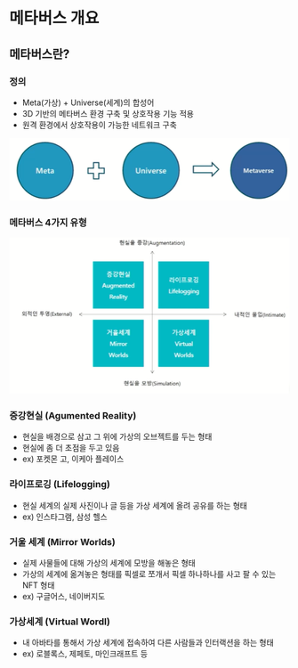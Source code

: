 # 메타버스 개요

## 메타버스란?

### 정의
- Meta(가상) + Universe(세계)의 합성어
- 3D 기반의 메타버스 환경 구축 및 상호작용 기능 적용
- 원격 환경에서 상호작용이 가능한 네트워크 구축
  
![Alt text](<Images/metaverse 1.PNG>)

### 메타버스 4가지 유형

![Alt text](<Images/metaverse 2.PNG>)

### 증강현실 (Agumented Reality)

- 현실을 배경으로 삼고 그 위에 가상의 오브젝트를 두는 형태
- 현실에 좀 더 초점을 두고 있음
- ex) 포켓몬 고, 이케아 플레이스

### 라이프로깅 (Lifelogging)

- 현실 세계의 실제 사진이나 글 등을 가상 세계에 올려 공유를 하는 형태
- ex) 인스타그램, 삼성 헬스

### 거울 세계 (Mirror Worlds)

- 실제 사물들에 대해 가상의 세계에 모방을 해놓은 형태
- 가상의 세계에 옮겨놓은 형태를 픽셀로 쪼개서 픽셀 하나하나를 사고 팔 수 있는 NFT 형태
- ex) 구글어스, 네이버지도

### 가상세계 (Virtual Wordl)

- 내 아바타를 통해서 가상 세계에 접속하여 다른 사람들과 인터랙션을 하는 형태
- ex) 로블록스, 제페토, 마인크래프트 등